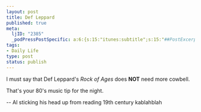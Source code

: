 ```yaml
--- 
layout: post
title: Def Leppard
published: true
meta: 
  ljID: "2385"
  _podPressPostSpecific: a:6:{s:15:"itunes:subtitle";s:15:"##PostExcerpt##";s:14:"itunes:summary";s:15:"##PostExcerpt##";s:15:"itunes:keywords";s:17:"##WordPressCats##";s:13:"itunes:author";s:10:"##Global##";s:15:"itunes:explicit";s:2:"No";s:12:"itunes:block";s:2:"No";}
tags: 
- Daily Life
type: post
status: publish
---
```

I must say that Def Leppard's <em>Rock of Ages</em> does <strong>NOT</strong> need more cowbell.

That's your 80's music tip for the night.

-- Al sticking his head up from reading 19th century kablahblah
